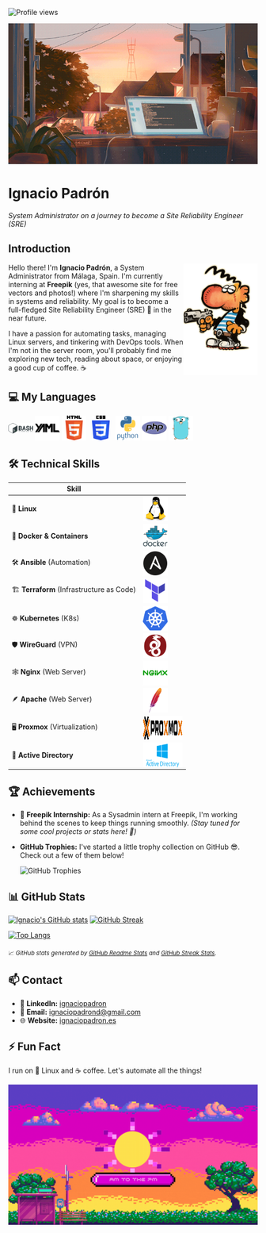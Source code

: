 
<img src="https://komarev.com/ghpvc/?username=ignaciopadron&style=flat-square&color=blue" alt="Profile views" /> <br>
<!-- Banner image -->
![GitHub Banner](images/ventana.gif)

# Ignacio Padrón
*System Administrator on a journey to become a Site Reliability Engineer (SRE)*

## Introduction
<img align="right" src="images/Maki.png" width="150" alt="Ignacio Padrón Avatar" />


Hello there! I'm **Ignacio Padrón**, a System Administrator from Málaga, Spain. I'm currently interning at **Freepik** (yes, that awesome site for free vectors and photos!) where I'm sharpening my skills in systems and reliability. My goal is to become a full-fledged Site Reliability Engineer (SRE) 🚀 in the near future.

I have a passion for automating tasks, managing Linux servers, and tinkering with DevOps tools. When I'm not in the server room, you'll probably find me exploring new tech, reading about space, or enjoying a good cup of coffee. ☕


## 💻 My Languages

<p align="left">
  <img src="images/bashimage.svg" alt="Bash" width="50" height="50" style="object-fit: contain;"/>
  <img src="images/YAMLimage.svg" alt="YAML" width="50" height="50" style="object-fit: contain;"/>
  <img src="images/HTML5_logo.png" alt="HTML" width="50" height="50" style="object-fit: contain;"/>
  <img src="images/CSS3_logo.svg" alt="CSS" width="50" height="50" style="object-fit: contain;"/>
  <img src="images/python-original-wordmark.svg" alt="Python" width="50"height="50" style="object-fit: contain;"/>
  <img src="images/phpimage.svg" alt="PHP" width="50" height="50" style="object-fit: contain;"/>
  <img src="images/golangimages.png" alt="Go" width="50" height="50" style="object-fit: contain;"/>
</p>


## 🛠️ Technical Skills

| Skill | |
|-------|--|
| 🐧 **Linux** | <img src="images/linux-original.svg" alt="Linux" width="50" height="50" style="vertical-align: middle;"/> |
| 🐳 **Docker & Containers** | <img src="images/docker-original-wordmark.svg" alt="Docker" width="50" height="50" style="vertical-align: middle;"/> |
| 🛠 **Ansible** (Automation) | <img src="images/ansible-plain.svg" alt="Ansible" width="50" height="50" style="vertical-align: middle;"/> |
| 🏗️ **Terraform** (Infrastructure as Code) | <img src="images/terraform-original.svg" alt="Terraform" width="50" height="50" style="vertical-align: middle;"/> |
| ☸️ **Kubernetes** (K8s) | <img src="images/kubernetesimage.svg" alt="Kubernetes" width="50" height="50" style="vertical-align: middle;"/> |
| 🛡️ **WireGuard** (VPN) | <img src="images/wireguard-logo-.png" alt="WireGuard" width="50" height="50" style="vertical-align: middle;"/> |
| 🕸️ **Nginx** (Web Server) | <img src="images/nginx-original.svg" alt="Nginx" width="50" height="50" style="vertical-align: middle;"/> |
| 🪶 **Apache** (Web Server) | <img src="images/apache.svg" alt="Apache" width="50" height="50" style="vertical-align: middle;"/> |
| 🖥️ **Proxmox** (Virtualization) | <img src="images/Proxmox.svg" alt="Proxmox" width="80" height="50" style="vertical-align: middle;"/> |
| 📂 **Active Directory** | <img src="images/Active-directory.png" alt="Active Directory" width="80" height="50" style="vertical-align: middle;"/> |




## 🏆 Achievements

- 🚀 **Freepik Internship:** As a Sysadmin intern at Freepik, I'm working behind the scenes to keep things running smoothly. *(Stay tuned for some cool projects or stats here! 🤫)*

- **GitHub Trophies:** I've started a little trophy collection on GitHub 😎. Check out a few of them below!

    ![GitHub Trophies](https://github-profile-trophy.vercel.app/?username=ignaciopadron&theme=gruvbox&no-bg=true&no-frame=true)



## 📊 GitHub Stats

<!-- GitHub Readme Stats (https://github.com/anuraghazra/github-readme-stats) and Streak Stats (https://github.com/DenverCoder1/github-readme-streak-stats) -->

[![Ignacio's GitHub stats](https://github-readme-stats.vercel.app/api?username=ignaciopadron&show_icons=true&theme=default&hide=issues&hide_border=true)](https://github.com/anuraghazra/github-readme-stats)
[![GitHub Streak](https://streak-stats.demolab.com?user=ignaciopadron&theme=default&hide_border=true)](https://github.com/DenverCoder1/github-readme-streak-stats)

[![Top Langs](https://github-readme-stats.vercel.app/api/top-langs/?username=ignaciopadron&layout=compact&theme=default&hide_border=true)](https://github.com/anuraghazra/github-readme-stats)

<sub>📈 _GitHub stats generated by [GitHub Readme Stats](https://github.com/anuraghazra/github-readme-stats) and [GitHub Streak Stats](https://github.com/DenverCoder1/github-readme-streak-stats)._</sub>


## 📫 Contact

- 💼 **LinkedIn:** [ignaciopadron](https://www.linkedin.com/in/ignaciopadron/)
- 📧 **Email:** [ignaciopadrond@gmail.com](mailto:ignaciopadrond@gmail.com)
- 🌐 **Website:** [ignaciopadron.es](https://ignaciopadron.es)

## ⚡ Fun Fact

I run on 🐧 Linux and ☕ coffee. Let's automate all the things!

![GitHub Banner](images/sol_rosa.gif)
